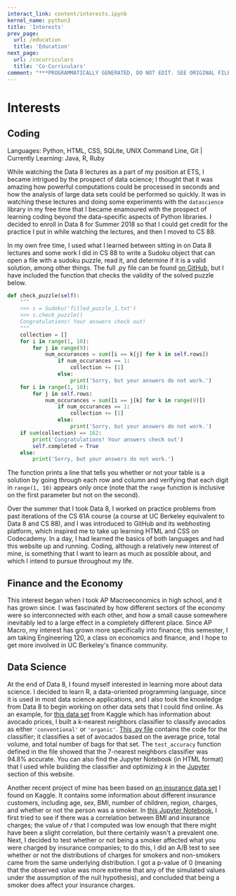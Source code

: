 ```yaml
---
interact_link: content/interests.ipynb
kernel_name: python3
title: 'Interests'
prev_page:
  url: /education
  title: 'Education'
next_page:
  url: /cocurriculars
  title: 'Co-Curriculars'
comment: "***PROGRAMMATICALLY GENERATED, DO NOT EDIT. SEE ORIGINAL FILES IN /content***"
---
```


# Interests

## Coding
Languages: Python, HTML, CSS, SQLite, UNIX Command Line, Git | Currently Learning: Java, R, Ruby


While watching the Data 8 lectures as a part of my position at ETS, I became intrigued by the prospect of data science; I thought that it was amazing how powerful computations could be processed in seconds and how the analysis of large data sets could be performed so quickly. It was in watching these lectures and doing some experiments with the `datascience` library in my free time that I became enamoured with the prospect of learning coding beyond the data-specific aspects of Python libraries. I decided to enroll in Data 8 for Summer 2018 so that I could get credit for the practice I put in while watching the lectures, and then I moved to CS 88.


In my own free time, I used what I learned between sitting in on Data 8 lectures and some work I did in CS 88 to write a Sudoku object that can open a file with a sudoku puzzle, read it, and determine if it is a valid solution, among other things. The full .py file can be found [on GitHub](https://github.com/chrispyles/python-projects/blob/master/sudoku/sudoku.py), but I have included the function that checks the validity of the solved puzzle below.

```python
def check_puzzle(self):
    """
    >>> s = Sudoku('filled_puzzle_1.txt')
    >>> s.check_puzzle()
    Congratulations! Your answers check out!
    """
    collection = []
    for i in range(1, 10):
        for j in range(9):
            num_occurances = sum([i == k[j] for k in self.rows])
                if num_occurances == 1:
                    collection += [1]
                else:
                    print('Sorry, but your answers do not work.')
    for i in range(1, 10):
        for j in self.rows:
            num_occurances = sum([i == j[k] for k in range(9)])
                if num_occurances == 1:
                    collection += [1]
                else:
                    print('Sorry, but your answers do not work.')
    if sum(collection) == 162:
        print('Congratulations! Your answers check out')
        self.completed = True
    else:
        print('Sorry, but your answers do not work.')
```

The function prints a line that tells you whether or not your table is a solution by going through each row and column and verifying that each digit in `range(1, 10)` appears only once (note that the `range` function is inclusive on the first parameter but not on the second).

Over the summer that I took Data 8, I worked on practice problems from past iterations of the CS 61A course (a course at UC Berkeley equivalent to Data 8 and CS 88), and I was introduced to GitHub and its webhosting platform, which inspired me to take up learning HTML and CSS on Codecademy. In a day, I had learned the basics of both languages and had this website up and running. Coding, although a relatively new interest of mine, is something that I want to learn as much as possible about, and which I intend to pursue throughout my life.

## Finance and the Economy
This interest began when I took AP Macroeconomics in high school, and it has grown since. I was fascinated by how different sectors of the economy were so interconnected with each other, and how a small cause somewhere inevitably led to a large effect in a completely different place. Since AP Macro, my interest has grown more specifically into finance; this semester, I am taking Engineering 120, a class on economics and finance, and I hope to get more involved in UC Berkeley's finance community.

## Data Science
At the end of Data 8, I found myself interested in learning more about data science. I decided to learn R, a data-oriented programming language, since it is used in most data science applications, and I also took the knowledge from Data 8 to begin working on other data sets that I could find online. As an example, for [this data set](https://www.kaggle.com/neuromusic/avocado-prices) from Kaggle which has information about avocado prices, I built a k-nearest neighbors classifier to classify avocados as either `'conventional'` or `'organic'`. [This .py file](files/avocado_classifier.py) contains the code for the classifier; it classifies a set of avocados based on the average price, total volume, and total number of bags for that set. The `test_accuracy` function defined in the file showed that the 7-nearest neighbors classifier was 94.8% accurate. You can also find the Jupyter Notebook (in HTML format) that I used while building the classifier and optimizing $k$ in the [Jupyter](https://jupyter.cpyles.com) section of this website.

Another recent project of mine has been based on [an insurance data set](https://www.kaggle.com/mirichoi0218/insurance) I found on Kaggle. It contains some information about different insurance customers, including age, sex, BMI, number of children, region, charges, and whether or not the person was a smoker. In [this Jupyter Notebook](https://nbviewer.jupyter.org/github/chrispyles/jupyter/blob/master/notebooks/insurance/insurance.ipynb), I first tried to see if there was a correlation between BMI and insurance charges; the value of $r$ that I computed was low enough that there might have been a slight correlation, but there certainly wasn't a prevalent one. Next, I decided to test whether or not being a smoker affected what you were charged by insurance companies; to do this, I did an A/B test to see whether or not the distributions of charges for smokers and non-smokers came from the same underlying distribution. I got a p-value of 0 (meaning that the observed value was more extreme that any of the simulated values under the assumption of the null hypothesis), and concluded that being a smoker does affect your insurance charges.

